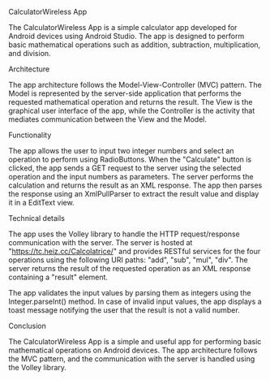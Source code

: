 CalculatorWireless App

The CalculatorWireless App is a simple calculator app developed for Android devices using Android Studio. The app is designed to perform basic mathematical operations such as addition, subtraction, multiplication, and division.

Architecture

The app architecture follows the Model-View-Controller (MVC) pattern. The Model is represented by the server-side application that performs the requested mathematical operation and returns the result. The View is the graphical user interface of the app, while the Controller is the activity that mediates communication between the View and the Model.

Functionality

The app allows the user to input two integer numbers and select an operation to perform using RadioButtons. When the "Calculate" button is clicked, the app sends a GET request to the server using the selected operation and the input numbers as parameters. The server performs the calculation and returns the result as an XML response. The app then parses the response using an XmlPullParser to extract the result value and display it in a EditText view.

Technical details

The app uses the Volley library to handle the HTTP request/response communication with the server. The server is hosted at "https://tc.heiz.cc/Calcolatrice/" and provides RESTful services for the four operations using the following URI paths: "add", "sub", "mul", "div". The server returns the result of the requested operation as an XML response containing a "result" element.

The app validates the input values by parsing them as integers using the Integer.parseInt() method. In case of invalid input values, the app displays a toast message notifying the user that the result is not a valid number.

Conclusion

The CalculatorWireless App is a simple and useful app for performing basic mathematical operations on Android devices. The app architecture follows the MVC pattern, and the communication with the server is handled using the Volley library.

